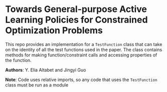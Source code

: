 # Towards General-purpose Active Learning Policies for Constrained Optimization Problems
This repo provides an implementation for a `TestFunction` class that can take on the identity of all the test functions used in the paper. The class contains methods for making function/constraint calls and accessing properties of the function.

**Authors**: Y. Elia Altabet and Jingyi Guo <br />

**Note**: Code uses relative imports, so any code that uses the `TestFunction` class must be run as a module
